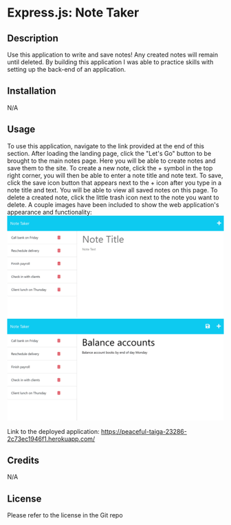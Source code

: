 # Express.js: Note Taker

## Description
Use this application to write and save notes! Any created notes will remain until deleted. By building this application I was able to practice skills with setting up the back-end of an application.

## Installation
N/A

## Usage
To use this application, navigate to the link provided at the end of this section. After loading the landing page, click the "Let's Go" button to be brought to the main notes page. Here you will be able to create notes and save them to the site. To create a new note, click the + symbol in the top right corner, you will then be able to enter a note title and note text. To save, click the save icon button that appears next to the + icon after you type in a note title and text. You will be able to view all saved notes on this page. To delete a created note, click the little trash icon next to the note you want to delete. A couple images have been included to show the web application's appearance and functionality: ![Alt text](image.png) ![Alt text](image-2.png)

Link to the deployed application: https://peaceful-taiga-23286-2c73ec1946f1.herokuapp.com/

## Credits
N/A

## License
Please refer to the license in the Git repo